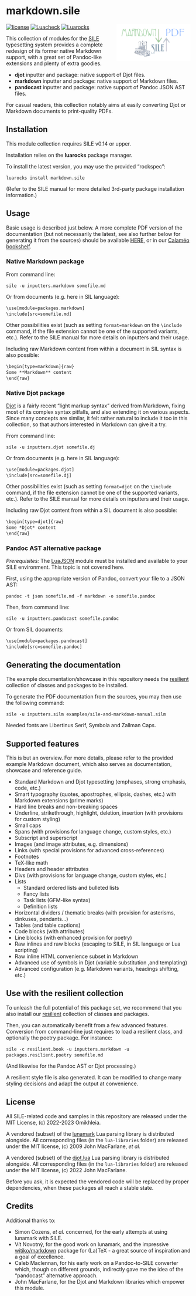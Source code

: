 # markdown.sile
<img align="right" width="40%" src="examples/markdown-sile-logo.png">

[![license](https://img.shields.io/github/license/Omikhleia/markdown.sile?label=License)](LICENSE)
[![Luacheck](https://img.shields.io/github/actions/workflow/status/Omikhleia/markdown.sile/luacheck.yml?branch=main&label=Luacheck&logo=Lua)](https://github.com/Omikhleia/markdown.sile/actions?workflow=Luacheck)
[![Luarocks](https://img.shields.io/luarocks/v/Omikhleia/markdown.sile?label=Luarocks&logo=Lua)](https://luarocks.org/modules/Omikhleia/markdown.sile)

This collection of modules for the [SILE](https://github.com/sile-typesetter/sile) typesetting system provides a complete redesign of its former native Markdown support, with a great set of Pandoc-like extensions and plenty of extra goodies.

- **djot** inputter and package: native support of Djot files.
- **markdown** inputter and package: native support of Markdown files.
- **pandocast** inputter and package: native support of Pandoc JSON AST files.

For casual readers, this collection notably aims at easily converting Djot or Markdown documents to print-quality PDFs.

## Installation

This module collection requires SILE v0.14 or upper.

Installation relies on the **luarocks** package manager.

To install the latest version, you may use the provided “rockspec”:

```shell
luarocks install markdown.sile
```

(Refer to the SILE manual for more detailed 3rd-party package installation information.)

## Usage

Basic usage is described just below. A more complete PDF version of the documentation (but not necessarily the latest, see also further below for generating it from the sources) should be available [HERE](https://drive.google.com/file/d/19VfSMmfBIZwr43U-W842IkSE349wdgZb/view?usp=sharing), or in our [Calaméo bookshelf](https://www.calameo.com/accounts/7349338).

### Native Markdown package

From command line:

```shell
sile -u inputters.markdown somefile.md
```

Or from documents (e.g. here in SIL language):

```
\use[module=packages.markdown]
\include[src=somefile.md]
```

Other possibilities exist (such as setting `format=markdown` on the `\include` command, if the file extension cannot be one of the supported variants, etc.).
Refer to the SILE manual for more details on inputters and their usage.

Including raw Markdown content from within a document in SIL syntax is also possible:

```
\begin[type=markdown]{raw}
Some **Markdown** content
\end{raw}
```

### Native Djot package

[Djot](https://djot.net/) is a fairly recent “light markup syntax” derived from Markdown, fixing most of its complex syntax pitfalls, and also extending it on various aspects.
Since many concepts are similar, it felt rather natural to include it too in this collection, so that authors interested in Markdown can give it a try.

From command line:

```shell
sile -u inputters.djot somefile.dj
```

Or from documents (e.g. here in SIL language):

```
\use[module=packages.djot]
\include[src=somefile.dj]
```

Other possibilities exist (such as setting `format=djot` on the `\include` command, if the file extension cannot be one of the supported variants, etc.).
Refer to the SILE manual for more details on inputters and their usage.

Including raw Djot content from within a SIL document is also possible:

```
\begin[type=djot]{raw}
Some *Djot* content
\end{raw}
```

### Pandoc AST alternative package

_Prerequisites:_ The [LuaJSON](https://github.com/harningt/luajson) module must be installed and available to your SILE environment.
This topic is not covered here.

First, using the appropriate version of Pandoc, convert your file to a JSON AST:

```shell
pandoc -t json somefile.md -f markdown -o somefile.pandoc
```

Then, from command line:

```shell
sile -u inputters.pandocast somefile.pandoc
```

Or from SIL documents:

```
\use[module=packages.pandocast]
\include[src=somefile.pandoc]
```

## Generating the documentation

The example documentation/showcase in this repository needs the [resilient](https://github.com/Omikhleia/resilient.sile) collection of classes and packages to be installed.

To generate the PDF documentation from the sources, you may then use the following command:

```shell
sile -u inputters.silm examples/sile-and-markdown-manual.silm
```

Needed fonts are Libertinus Serif, Symbola and Zallman Caps.

## Supported features

This is but an overview. For more details, please refer to the provided example Markdown document, which also serves as documentation, showcase and reference guide.

- Standard Markdown and Djot typesetting (emphases, strong emphasis, code, etc.)
- Smart typography (quotes, apostrophes, ellipsis, dashes, etc.) with Markdown extensions (prime marks)
- Hard line breaks and non-breaking spaces
- Underline, strikethrough, highlight, deletion, insertion (with provisions for custom styling)
- Small caps
- Spans (with provisions for language change, custom styles, etc.)
- Subscript and superscript
- Images (and image attributes, e.g. dimensions)
- Links (with special provisions for advanced cross-references)
- Footnotes
- TeX-like math
- Headers and header attributes
- Divs (with provisions for language change, custom styles, etc.)
- Lists
  - Standard ordered lists and bulleted lists
  - Fancy lists
  - Task lists (GFM-like syntax)
  - Definition lists
- Horizontal dividers / thematic breaks (with provision for asterisms, dinkuses, pendants...)
- Tables (and table captions)
- Code blocks (with attributes)
- Line blocks (with enhanced provision for poetry)
- Raw inlines and raw blocks (escaping to SILE, in SIL language or Lua scripting)
- Raw inline HTML convenience subset in Markdown
- Advanced use of symbols in Djot (variable substitution ,and templating)
- Advanced configuration (e.g. Markdown variants, headings shifting, etc.)

## Use with the resilient collection

To unleash the full potential of this package set, we recommend that you also install our [resilient](https://github.com/Omikhleia/resilient.sile) collection of classes and packages.

Then, you can automatically benefit from a few advanced features.
Conversion from command-line just requires to load a resilient class, and optionally the poetry package. For instance:

```shell
sile -c resilient.book -u inputters.markdown -u packages.resilient.poetry somefile.md
```

(And likewise for the Pandoc AST or Djot processing.)

A resilient style file is also generated.
It can be modified to change many styling decisions and adapt the output at convenience.

## License

All SILE-related code and samples in this repository are released under the MIT License, (c) 2022-2023 Omikhleia.

A vendored (subset) of the [lunamark](https://github.com/jgm/lunamark) Lua parsing library is distributed alongside.
All corresponding files (in the `lua-libraries` folder) are released under the MIT license, (c) 2009 John MacFarlane, _et al._

A vendored (subset) of the [djot.lua](https://github.com/jgm/djot.lua) Lua parsing library is distributed alongside.
All corresponding files (in the `lua-libraries` folder) are released under the MIT license, (c) 2022 John MacFarlane.

Before you ask, it is expected the vendored code will be replaced by proper dependencies, when these packages all reach a stable state.

## Credits

Additional thanks to:

- Simon Cozens, _et al._ concerned, for the early attempts at using lunamark with SILE.
- Vít Novotný, for the good work on lunamark, and the impressive [witiko/markdown](https://github.com/Witiko/markdown) package for (La)TeX - a great source of inspiration and a goal of excellence.
- Caleb Maclennan, for his early work on a Pandoc-to-SILE converter which, though on different grounds, indirectly gave me the idea of the “pandocast” alternative approach.
- John MacFarlane, for the Djot and Markdown libraries which empower this module.
